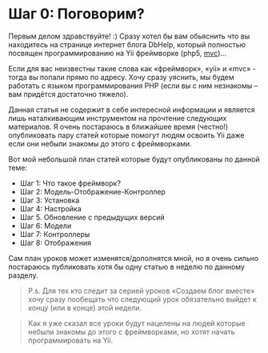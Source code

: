 Шаг 0: Поговорим?
====
Первым делом здравствуйте! :\) Сразу хотел бы вам обьяснить что вы находитесь на странице интернет блога DbHelp, который полностью посвящен программированию на Yii фреймворке \(php5, [mvc](https://ru.wikipedia.org/wiki/Model-View-Controller)\)...

Если для вас неизвестны такие слова как «фреймворк», «yii» и «mvc» - тогда вы попали прямо по адресу. Хочу сразу уяснить, мы будем работать с языком программирования PHP \(если вы с ним незнакомы – вам придётся достаточно тяжело\).

Данная статья не содержит в себе интересной информации и является лишь наталкивающим инструментом на прочтение следующих материалов. Я очень постараюсь в ближайшее время \(честно!\) опубликовать пару статей которые помогут людям освоить Yii даже если они небыли знакомы до этого с фреймворками.

 Вот мой небольшой план статей которые будут опубликованы по данной теме:

* Шаг 1: Что такое фреймворк?
* Шаг 2: Модель-Отображение-Контроллер
* Шаг 3: Установка
* Шаг 4: Настройка
* Шаг 5. Обновление с предыдущих версий
* Шаг 6: Модели
* Шаг 7: Контроллеры
* Шаг 8: Отображения

Сам план уроков может изменятся/дополнятся мной, но я очень сильно постараюсь публиковать хотя бы одну статью в неделю по данному разделу.

>P.s. Для тех кто следит за серией уроков «Создаем блог вместе» хочу сразу пообещать что следующий урок обязательно выйдет к концу \(или в конце\) этой недели.

>Как я уже сказал все уроки будут нацелены на людей которые небыли знакомы до этого с фреймворками, но хотят начать программировать на Yii.

